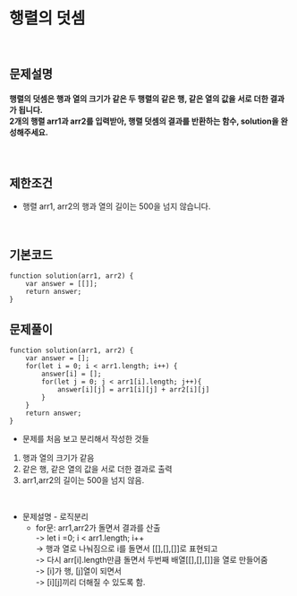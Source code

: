 # 행렬의 덧셈
<br>

## 문제설명
#### 행렬의 덧셈은 행과 열의 크기가 같은 두 행렬의 같은 행, 같은 열의 값을 서로 더한 결과가 됩니다. <br>2개의 행렬 arr1과 arr2를 입력받아, 행렬 덧셈의 결과를 반환하는 함수, solution을 완성해주세요.

<br>

## 제한조건
* 행렬 arr1, arr2의 행과 열의 길이는 500을 넘지 않습니다.
<br>

## 기본코드
```
function solution(arr1, arr2) {
    var answer = [[]];
    return answer;
}
```


## 문제풀이
```
function solution(arr1, arr2) {
    var answer = [];
    for(let i = 0; i < arr1.length; i++) {
        answer[i] = [];
        for(let j = 0; j < arr1[i].length; j++){
            answer[i][j] = arr1[i][j] + arr2[i][j]
        }
    }
    return answer;
}
```
* 문제를 처음 보고 분리해서 작성한 것들
1. 행과 열의 크기가 같음
2. 같은 행, 같은 열의 값을 서로 더한 결과로 출력
3. arr1,arr2의 길이는 500을 넘지 않음.

<br>

* 문제설명 - 로직분리
  + for문: arr1,arr2가 돌면서 결과를 산출
<br> -> let i =0; i < arr1.length; i++
<br> -> 행과 열로 나눠짐으로 i를 돌면서 [[],[],[]]로 표현되고 
<br> -> 다시 arr[i].length만큼 돌면서 두번째 배열[[],[],[]]을 열로 만들어줌
<br> -> [i]가 행, [j]열이 되면서
<br> -> [i][j]끼리 더해질 수 있도록 함.